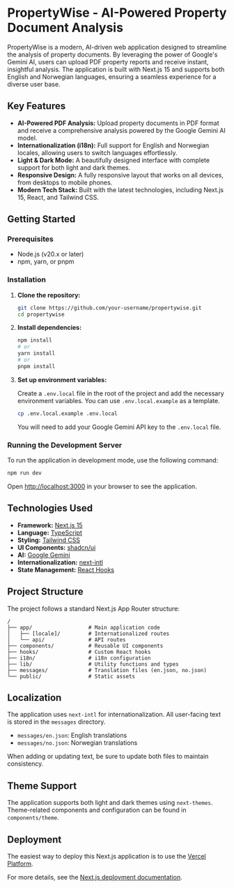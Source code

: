 # PropertyWise - AI-Powered Property Document Analysis

PropertyWise is a modern, AI-driven web application designed to streamline the analysis of property documents. By leveraging the power of Google's Gemini AI, users can upload PDF property reports and receive instant, insightful analysis. The application is built with Next.js 15 and supports both English and Norwegian languages, ensuring a seamless experience for a diverse user base.

## Key Features

- **AI-Powered PDF Analysis:** Upload property documents in PDF format and receive a comprehensive analysis powered by the Google Gemini AI model.
- **Internationalization (i18n):** Full support for English and Norwegian locales, allowing users to switch languages effortlessly.
- **Light & Dark Mode:** A beautifully designed interface with complete support for both light and dark themes.
- **Responsive Design:** A fully responsive layout that works on all devices, from desktops to mobile phones.
- **Modern Tech Stack:** Built with the latest technologies, including Next.js 15, React, and Tailwind CSS.

## Getting Started

### Prerequisites

- Node.js (v20.x or later)
- npm, yarn, or pnpm

### Installation

1.  **Clone the repository:**

    ```bash
    git clone https://github.com/your-username/propertywise.git
    cd propertywise
    ```

2.  **Install dependencies:**

    ```bash
    npm install
    # or
    yarn install
    # or
    pnpm install
    ```

3.  **Set up environment variables:**

    Create a `.env.local` file in the root of the project and add the necessary environment variables. You can use `.env.local.example` as a template.

    ```bash
    cp .env.local.example .env.local
    ```

    You will need to add your Google Gemini API key to the `.env.local` file.

### Running the Development Server

To run the application in development mode, use the following command:

```bash
npm run dev
```

Open [http://localhost:3000](http://localhost:3000) in your browser to see the application.

## Technologies Used

- **Framework:** [Next.js 15](https://nextjs.org/)
- **Language:** [TypeScript](https://www.typescriptlang.org/)
- **Styling:** [Tailwind CSS](https://tailwindcss.com/)
- **UI Components:** [shadcn/ui](https://ui.shadcn.com/)
- **AI:** [Google Gemini](https://ai.google.dev/)
- **Internationalization:** [next-intl](https://next-intl-docs.vercel.app/)
- **State Management:** [React Hooks](https://reactjs.org/docs/hooks-intro.html)

## Project Structure

The project follows a standard Next.js App Router structure:

```
/
├── app/                  # Main application code
│   ├── [locale]/         # Internationalized routes
│   └── api/              # API routes
├── components/           # Reusable UI components
├── hooks/                # Custom React hooks
├── i18n/                 # i18n configuration
├── lib/                  # Utility functions and types
├── messages/             # Translation files (en.json, no.json)
└── public/               # Static assets
```

## Localization

The application uses `next-intl` for internationalization. All user-facing text is stored in the `messages` directory.

- `messages/en.json`: English translations
- `messages/no.json`: Norwegian translations

When adding or updating text, be sure to update both files to maintain consistency.

## Theme Support

The application supports both light and dark themes using `next-themes`. Theme-related components and configuration can be found in `components/theme`.

## Deployment

The easiest way to deploy this Next.js application is to use the [Vercel Platform](https://vercel.com/new).

For more details, see the [Next.js deployment documentation](https://nextjs.org/docs/app/building-your-application/deploying).